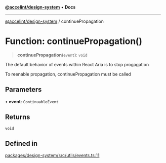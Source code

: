 [**@accelint/design-system**](../README.md) • **Docs**

***

[@accelint/design-system](../README.md) / continuePropagation

# Function: continuePropagation()

> **continuePropagation**(`event`): `void`

The default behavior of events within React Aria is to stop progagation

To reenable propagation, continuePropagation must be called

## Parameters

• **event**: `ContinuableEvent`

## Returns

`void`

## Defined in

[packages/design-system/src/utils/events.ts:11](https://github.com/gohypergiant/standard-toolkit/blob/258694cea8ed8bbd956b3cf5da47c2c9debcf127/packages/design-system/src/utils/events.ts#L11)
